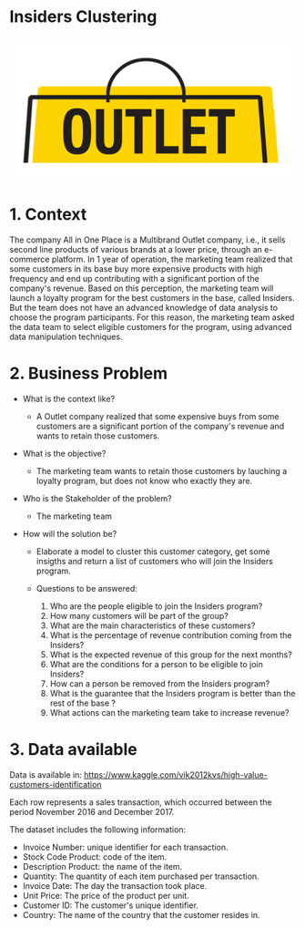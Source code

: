 # Insiders Clustering

![](img/outlet.png)

# 1. Context

The company All in One Place is a Multibrand Outlet company, i.e., it sells second line products of various brands at a lower price, through an e-commerce platform. In 1 year of operation, the marketing team realized that some customers in its base buy more expensive products with high frequency and end up contributing with a significant portion of the company's revenue. Based on this perception, the marketing team will launch a loyalty program for the best customers in the base, called Insiders. But the team does not have an advanced knowledge of data analysis to choose the program participants. For this reason, the marketing team asked the data team to select eligible customers for the program, using advanced data manipulation techniques.

# 2. Business Problem

* What is the context like?

    * A Outlet company realized that some expensive buys from some customers are a significant portion of the company's revenue and wants to retain those customers.

* What is the objective?

    * The marketing team wants to retain those customers by lauching a loyalty program, but does not know who exactly they are.

* Who is the Stakeholder of the problem?

    * The marketing team

* How will the solution be?

    * Elaborate a model to cluster this customer category, get some insigths and return a list of customers who will join the Insiders program.

    * Questions to be answered:

        1. Who are the people eligible to join the Insiders program?
        2. How many customers will be part of the group?
        3. What are the main characteristics of these customers?
        4. What is the percentage of revenue contribution coming from the Insiders?
        5. What is the expected revenue of this group for the next months?
        6. What are the conditions for a person to be eligible to join Insiders?
        7. How can a person be removed from the Insiders program?
        8. What is the guarantee that the Insiders program is better than the rest of the base ?
        9. What actions can the marketing team take to increase revenue?


# 3. Data available

Data is available in: https://www.kaggle.com/vik2012kvs/high-value-customers-identification 

Each row represents a sales transaction, which occurred between the period November 2016 and December 2017.

The dataset includes the following information:

* Invoice Number: unique identifier for each transaction.
* Stock Code Product: code of the item.
* Description Product: the name of the item.
* Quantity: The quantity of each item purchased per transaction.
* Invoice Date: The day the transaction took place.
* Unit Price: The price of the product per unit.
* Customer ID: The customer's unique identifier.
* Country: The name of the country that the customer resides in.